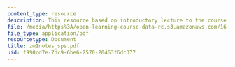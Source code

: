 ```yaml
---
content_type: resource
description: This resource based on introductory lecture to the course.
file: /media/https%3A/open-learning-course-data-rc.s3.amazonaws.com/16-01-unified-engineering-i-ii-iii-iv-fall-2005-spring-2006/f990cd7e7dc96be6257020463f6dc377_zm1notes_sps.pdf
file_type: application/pdf
resourcetype: Document
title: zm1notes_sps.pdf
uid: f990cd7e-7dc9-6be6-2570-20463f6dc377
---
```

